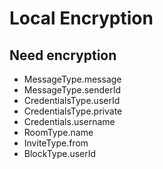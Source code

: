 # Local Encryption

## Need encryption

- MessageType.message
- MessageType.senderId
- CredentialsType.userId
- CredentialsType.private
- Credentials.username
- RoomType.name
- InviteType.from
- BlockType.userId
